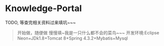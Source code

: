 # Knowledge-Portal
TODO, 等查完相关资料过来填坑~~~
>开始做，随便做
慢慢填~我是一只什么都不会的菜鸟~~~
>开发环境:Eclipse Neon+JDk1.8+Tomcat 8+Spring 4.3.2+Mybatis+Mysql
